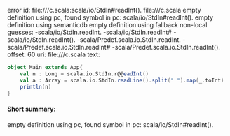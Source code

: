 error id: file://<WORKSPACE>/c.scala:scala/io/StdIn#readInt().
file://<WORKSPACE>/c.scala
empty definition using pc, found symbol in pc: scala/io/StdIn#readInt().
empty definition using semanticdb
empty definition using fallback
non-local guesses:
	 -scala/io/StdIn.readInt.
	 -scala/io/StdIn.readInt#
	 -scala/io/StdIn.readInt().
	 -scala/Predef.scala.io.StdIn.readInt.
	 -scala/Predef.scala.io.StdIn.readInt#
	 -scala/Predef.scala.io.StdIn.readInt().
offset: 60
uri: file://<WORKSPACE>/c.scala
text:
```scala
object Main extends App{
    val n : Long = scala.io.StdIn.r@@eadInt()
    val a : Array = scala.io.StdIn.readLine().split(" ").map(_.toInt)
    println(n)
}
```


#### Short summary: 

empty definition using pc, found symbol in pc: scala/io/StdIn#readInt().